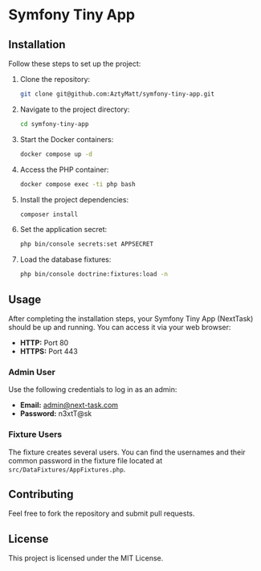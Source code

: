 # Symfony Tiny App

## Installation

Follow these steps to set up the project:

1. Clone the repository:

    ```bash
    git clone git@github.com:AztyMatt/symfony-tiny-app.git
    ```

2. Navigate to the project directory:

    ```bash
    cd symfony-tiny-app
    ```

3. Start the Docker containers:

    ```bash
    docker compose up -d
    ```

4. Access the PHP container:

    ```bash
    docker compose exec -ti php bash
    ```

5. Install the project dependencies:

    ```bash
    composer install
    ```

6. Set the application secret:

    ```bash
    php bin/console secrets:set APPSECRET
    ```

7. Load the database fixtures:
    ```bash
    php bin/console doctrine:fixtures:load -n
    ```

## Usage

After completing the installation steps, your Symfony Tiny App (NextTask) should be up and running. You can access it via your web browser:

-   **HTTP:** Port 80
-   **HTTPS:** Port 443

### Admin User

Use the following credentials to log in as an admin:

-   **Email:** admin@next-task.com
-   **Password:** n3xtT@sk

### Fixture Users

The fixture creates several users. You can find the usernames and their common password in the fixture file located at `src/DataFixtures/AppFixtures.php`.

## Contributing

Feel free to fork the repository and submit pull requests.

## License

This project is licensed under the MIT License.
